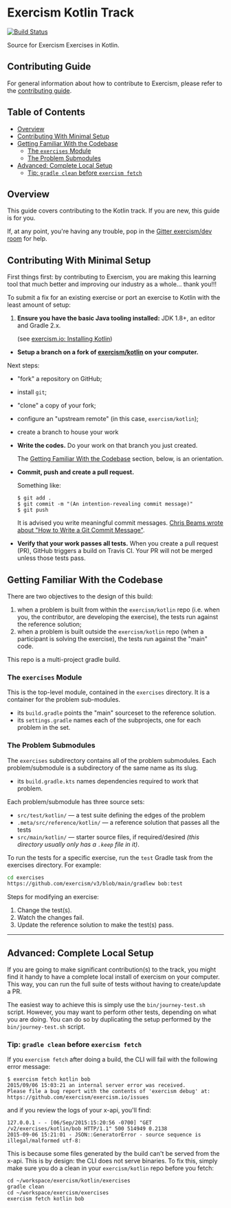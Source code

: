 # Exercism Kotlin Track

[![Build Status](https://travis-ci.org/exercism/kotlin.svg?branch=master)](https://travis-ci.org/exercism/kotlin)

Source for Exercism Exercises in Kotlin.

## Contributing Guide

For general information about how to contribute to Exercism, please refer to the [contributing guide](https://exercism.org/docs/building).

## Table of Contents

* [Overview](#overview)
* [Contributing With Minimal Setup](#contributing-with-minimal-setup)
* [Getting Familiar With the Codebase](#getting-familiar-with-the-codebase)
  * [The `exercises` Module](#the-exercises-module)
  * [The Problem Submodules](#the-problem-submodules)
* [Advanced: Complete Local Setup](#advanced-complete-local-setup)
  * [Tip: `gradle clean` before `exercism fetch`](#tip-gradle-clean-before-exercism-fetch)


## Overview

This guide covers contributing to the Kotlin track.  If you are new, this guide is for you.

If, at any point, you're having any trouble, pop in the [Gitter exercism/dev room](https://gitter.im/exercism/dev) for help.

## Contributing With Minimal Setup

First things first: by contributing to Exercism, you are making this learning tool that much better and improving our industry as a whole... thank you!!!

To submit a fix for an existing exercise or port an exercise to Kotlin with the least amount of setup:

1. **Ensure you have the basic Java tooling installed:**  JDK 1.8+, an editor and Gradle 2.x.

   (see [exercism.io: Installing Kotlin](https://exercism.org/docs/tracks/kotlin/installation))
-  **Setup a branch on a fork of [exercism/kotlin](https://github.com/exercism/kotlin) on your computer.**

Next steps:
   * "fork" a repository on GitHub;
   - install `git`;
   - "clone" a copy of your fork;
   - configure an "upstream remote" (in this case, `exercism/kotlin`);
   - create a branch to house your work
-  **Write the codes.**  Do your work on that branch you just created.

   The [Getting Familiar With the Codebase](#getting-familiar-with-the-codebase) section, below, is an orientation.
-  **Commit, push and create a pull request.**

   Something like:
   ```
   $ git add .
   $ git commit -m "(An intention-revealing commit message)"
   $ git push
   ```

   It is advised you write meaningful commit messages. [Chris Beams wrote about "How to Write a Git Commit Message"](https://chris.beams.io/posts/git-commit/).

-  **Verify that your work passes all tests.**  When you create a pull request (PR), GitHub triggers a build on Travis CI.  Your PR will not be merged unless those tests pass.

## Getting Familiar With the Codebase

There are two objectives to the design of this build:

1. when a problem is built from within the `exercism/kotlin` repo (i.e. when you, the contributor, are developing the exercise), the tests run against the reference solution;
2. when a problem is built outside the `exercism/kotlin` repo (when a participant is solving the exercise), the tests run against the "main" code.

This repo is a multi-project gradle build.

### The `exercises` Module

This is the top-level module, contained in the `exercises` directory.  It is a container for the problem sub-modules.

  * its `build.gradle` points the "main" sourceset to the reference solution.
  * its `settings.gradle` names each of the subprojects, one for each problem in the set.

### The Problem Submodules

The `exercises` subdirectory contains all of the problem submodules.
Each problem/submodule is a subdirectory of the same name as its slug.

  * its `build.gradle.kts` names dependencies required to work that problem.

Each problem/submodule has three source sets:

* `src/test/kotlin/` — a test suite defining the edges of the problem
* `.meta/src/reference/kotlin/` — a reference solution that passes all the tests
* `src/main/kotlin/` — starter source files, if required/desired *(this directory usually only has a `.keep` file in it)*.

To run the tests for a specific exercise, run the `test` Gradle task from the exercises
directory. For example:

```bash
cd exercises
https://github.com/exercism/v3/blob/main/gradlew bob:test

```

Steps for modifying an exercise:
1. Change the test(s).
2. Watch the changes fail.
3. Update the reference solution to make the test(s) pass.

----

## Advanced: Complete Local Setup

If you are going to make significant contribution(s) to the track, you might find it handy to have a complete local install of exercism on your computer.  This way, you can run the full suite of tests without having to create/update a PR.

The easiest way to achieve this is simply use the `bin/journey-test.sh` script.  However, you may want to perform other tests, depending on what you are doing.  You can do so by duplicating the setup performed by the `bin/journey-test.sh` script.

### Tip: `gradle clean` before `exercism fetch`

If you `exercism fetch` after doing a build, the CLI will fail with the following error message:

```
$ exercism fetch kotlin bob
2015/09/06 15:03:21 an internal server error was received.
Please file a bug report with the contents of 'exercism debug' at: https://github.com/exercism/exercism.io/issues
```

and if you review the logs of your x-api, you'll find:

```
127.0.0.1 - - [06/Sep/2015:15:20:56 -0700] "GET /v2/exercises/kotlin/bob HTTP/1.1" 500 514949 0.2138
2015-09-06 15:21:01 - JSON::GeneratorError - source sequence is illegal/malformed utf-8:
```

This is because some files generated by the build can't be served from the x-api.  This is by design: the CLI does not serve binaries.  To fix this, simply make sure you do a clean in your `exercism/kotlin` repo before you fetch:

```
cd ~/workspace/exercism/kotlin/exercises
gradle clean
cd ~/workspace/exercism/exercises
exercism fetch kotlin bob
```
